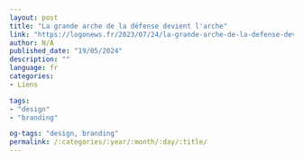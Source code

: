 ```yaml
---
layout: post
title: "La grande arche de la défense devient l'arche"
link: "https://logonews.fr/2023/07/24/la-grande-arche-de-la-defense-devient-larche"
author: N/A
published_date: "19/05/2024"
description: ""
language: fr
categories:
- Liens

tags:
- "design"
- "branding"

og-tags: "design, branding"
permalink: /:categories/:year/:month/:day/:title/
---
```

